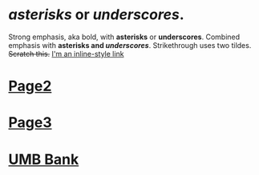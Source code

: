  #  *asterisks* or _underscores_. # 
 Strong emphasis, aka bold, with **asterisks** or __underscores__.
 Combined emphasis with **asterisks and _underscores_**.
Strikethrough uses two tildes. ~~Scratch this.~~
[I'm an inline-style link](https://www.google.com)
# [Page2](page2list.md)
# [Page3](page3image.md)
# [UMB Bank](umb.com)
